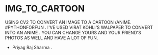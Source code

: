 # IMG_TO_CARTOON
USING CV2 TO CONVERT AN IMAGE TO A CARTOON /ANIME.   #PYTHONFORFUN .
I'VE USED VIRAT KOHLI'S WALPAPER TO CONVERT INTO AN ANIME . YOU CAN CHANGE YOURS AND YOUR FRIEND'S PHOTOS AS WELL AND HAVE A LOT OF FUN.



- Priyag Raj Sharma .
